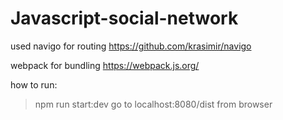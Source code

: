 # Javascript-social-network
used navigo for routing
https://github.com/krasimir/navigo

webpack for bundling
https://webpack.js.org/

how to run:

>npm run start:dev
go to localhost:8080/dist from browser

